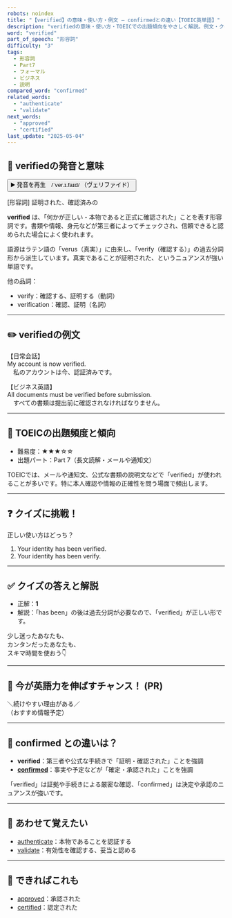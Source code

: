 ```yaml
---
robots: noindex
title: "【verified】の意味・使い方・例文 ― confirmedとの違い【TOEIC英単語】"
description: "verifiedの意味・使い方・TOEICでの出題傾向をやさしく解説。例文・クイズ付きでconfirmedとの違いもわかりやすく学べます。"
word: "verified"
part_of_speech: "形容詞"
difficulty: "3"
tags:
  - 形容詞
  - Part7
  - フォーマル
  - ビジネス
  - 説明
compared_word: "confirmed"
related_words:
  - "authenticate"
  - "validate"
next_words:
  - "approved"
  - "certified"
last_update: "2025-05-04"
---
```


## 🔰 verifiedの発音と意味

<button class="play-audio" onclick="playTTS('verified')">
  <span class="play-audio-main">
    ▶️ 発音を再生　/ˈver.ɪ.faɪd/
  </span>
  <span class="play-audio-sub">
    （ヴェリファイド）
  </span>
</button>

[形容詞] 証明された、確認済みの

**verified** は、「何かが正しい・本物であると正式に確認された」ことを表す形容詞です。書類や情報、身元などが第三者によってチェックされ、信頼できると認められた場合によく使われます。

語源はラテン語の「verus（真実）」に由来し、「verify（確認する）」の過去分詞形から派生しています。真実であることが証明された、というニュアンスが強い単語です。

他の品詞：  
- verify：確認する、証明する（動詞）
- verification：確認、証明（名詞）

---

## ✏️ verifiedの例文

【日常会話】  
My account is now verified.  
　私のアカウントは今、認証済みです。

【ビジネス英語】  
All documents must be verified before submission.  
　すべての書類は提出前に確認されなければなりません。

---

## 🎯 TOEICの出題頻度と傾向

- 難易度：★★★☆☆
- 出題パート：Part 7（長文読解・メールや通知文）

TOEICでは、メールや通知文、公式な書類の説明文などで「verified」が使われることが多いです。特に本人確認や情報の正確性を問う場面で頻出します。

---

## ❓ クイズに挑戦！

正しい使い方はどっち？

1. Your identity has been verified.  
2. Your identity has been verify.

---

## ✅ クイズの答えと解説

- 正解：**1**
- 解説：「has been」の後は過去分詞が必要なので、「verified」が正しい形です。

少し迷ったあなたも、  
カンタンだったあなたも、  
スキマ時間を使おう👇️

---

## 🚀 今が英語力を伸ばすチャンス！ (PR)

<div class="info-center">
＼続けやすい理由がある／<br>  
（おすすめ情報予定）
</div>

---

## 🤔  confirmed との違いは？

- **verified**：第三者や公式な手続きで「証明・確認された」ことを強調
- **[confirmed](/word/confirmed)**：事実や予定などが「確定・承認された」ことを強調

「verified」は証拠や手続きによる厳密な確認、「confirmed」は決定や承認のニュアンスが強いです。

---

## 🧩 あわせて覚えたい

- [authenticate](/word/authenticate)：本物であることを認証する
- [validate](/word/validate)：有効性を確認する、妥当と認める

---

## 📖 できればこれも

- [approved](/word/approved)：承認された
- [certified](/word/certified)：認定された

<!-- cvid: aid17_bid49 -->
